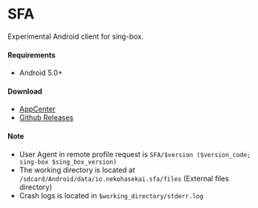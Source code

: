 # SFA

Experimental Android client for sing-box.

#### Requirements

* Android 5.0+

#### Download

* [AppCenter](https://install.appcenter.ms/users/nekohasekai/apps/sfa/distribution_groups/publictest)
* [Github Releases](https://SagerNet/sing-box/releases)

#### Note

* User Agent in remote profile request is `SFA/$version ($version_code; sing-box $sing_box_version)`
* The working directory is located at `/sdcard/Android/data/io.nekohasekai.sfa/files` (External files directory)
* Crash logs is located in `$working_directory/stderr.log`
